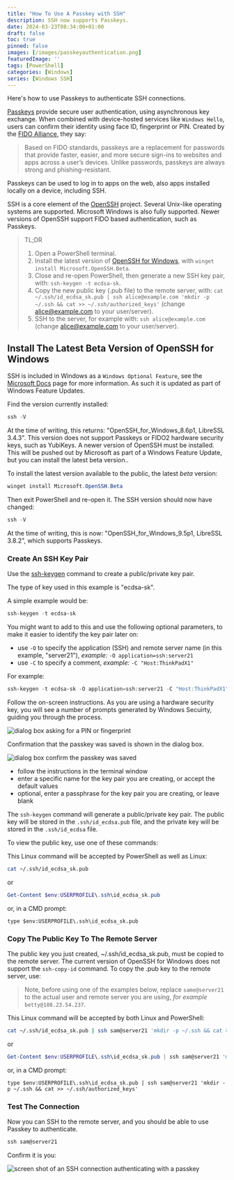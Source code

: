 ```yaml
---
title: "How To Use A Passkey with SSH"
description: SSH now supports Passkeys.
date: 2024-03-23T08:34:00+01:00
draft: false
toc: true
pinned: false
images: [/images/passkeyauthentication.png]
featuredImage: ''
tags: [PowerShell]
categories: [Windows]
series: [Windows SSH]
---
```


Here's how to use Passkeys to authenticate SSH connections.

<!--more-->

[Passkeys](https://fidoalliance.org/passkeys/) provide secure user authentication, using asynchronous key exchange.  When combined with device-hosted services like `Windows Hello`, users can confirm their identity using face ID, fingerprint or PIN. Created by the [FIDO Alliance](https://fidoalliance.org/), they say:

> Based on FIDO standards, passkeys are a replacement for passwords that provide faster, easier, and more secure sign-ins to websites and apps across a user’s devices. Unlike passwords, passkeys are always strong and phishing-resistant.​

Passkeys can be used to log in to apps on the web, also apps installed locally on a device, including SSH.

SSH is a core element of the [OpenSSH](https://www.openssh.com/) project.  Several Unix-like operating systems are supported. Microsoft Windows is also fully supported. Newer versions of OpenSSH support FIDO based authentication, such as Passkeys.

> TL;DR
> 1. Open a PowerShell terminal.
> 1. Install the latest version of [OpenSSH for Windows](https://github.com/PowerShell/Win32-OpenSSH/wiki/Install-Win32-OpenSSH-Using-MSI), with `winget install Microsoft.OpenSSH.Beta`.
> 1. Close and re-open PowerShell, then generate a new SSH key pair, with: `ssh-keygen -t ecdsa-sk`.
> 1. Copy the new public key (.pub file) to the remote server, with: `cat ~/.ssh/id_ecdsa_sk.pub | ssh alice@example.com 'mkdir -p ~/.ssh && cat >> ~/.ssh/authorized_keys'`  (change alice@example.com to your user/server).
> 1. SSH to the server, for example with: `ssh alice@example.com` (change alice@example.com to your user/server).

## Install The Latest Beta Version of OpenSSH for Windows

SSH is included in Windows as a `Windows Optional Feature`, see the [Microsoft Docs](https://docs.microsoft.com/en-us/windows-server/administration/openssh/openssh_install_firstuse) page for more information.  As such it is updated as part of Windows Feature Updates. 

Find the version currently installed:

```PowerShell
ssh -V
```

At the time of writing, this returns: "OpenSSH_for_Windows_8.6p1, LibreSSL 3.4.3".  This version does not support Passkeys or FIDO2 hardware security keys, such as YubiKeys. A newer version of OpenSSH must be installed.  This will be pushed out by Microsoft as part of a Windows Feature Update, but you can install the latest beta version..

To install the latest version available to the public, the latest *beta* version:

```PowerShell
winget install Microsoft.OpenSSH.Beta
```

Then exit PowerShell and re-open it. The SSH version should now have changed:

```PowerShell
ssh -V
```

At the time of writing, this is now: "OpenSSH_for_Windows_9.5p1, LibreSSL 3.8.2", which supports Passkeys.

### Create An SSH Key Pair

Use the [ssh-keygen](https://man.openbsd.org/ssh-keygen.1) command to create a public/private key pair. 

The type of key used in this example is "ecdsa-sk". 

A simple example would be:

```PowerShell
ssh-keygen -t ecdsa-sk
```

You might want to add to this and use the following optional parameters, to make it easier to identify the key pair later on:

- use `-O` to specify the application (SSH) and remote server name (in this example, "server21"), *example:* `-O application=ssh:server21`
- use `-C` to specify a comment, *example:* `-C "Host:ThinkPadX1"`

For example:

```PowerShell
ssh-keygen -t ecdsa-sk -O application=ssh:server21 -C "Host:ThinkPadX1"
```

Follow the on-screen instructions. As you are using a hardware security key, you will see a number of prompts generated by Windows Secuirty, guiding you through the process.

![dialog box asking for a PIN or fingerprint](passkeycreation.png "Making sure it's you")

Confirmation that the passkey was saved is shown in the dialog box.

![dialog box confirm the passkey was saved](passkeysaved.png "confirmation message")

- follow the instructions in the terminal window
- enter a specific name for the key pair you are creating, or accept the default values
- optional, enter a passphrase for the key pair you are creating, or leave blank

The `ssh-keygen` command will generate a public/private key pair.  The public key will be stored in the `.ssh/id_ecdsa.pub` file, and the private key will be stored in the `.ssh/id_ecdsa` file.

To view the public key, use one of these commands:

This Linux command will be accepted by PowerShell as well as Linux:

```Bash
cat ~/.ssh/id_ecdsa_sk.pub
```

or

```PowerShell
Get-Content $env:USERPROFILE\.ssh\id_ecdsa_sk.pub
```

or, in a CMD prompt:

```Batchfile
type $env:USERPROFILE\.ssh\id_ecdsa_sk.pub
```

### Copy The Public Key To The Remote Server

The public key you just created, ~/.ssh/id_ecdsa_sk.pub, must be copied to the remote server. The current version of OpenSSH for Windows does not support the `ssh-copy-id` command. To copy the .pub key to the remote server, use:

> Note, before using one of the examples below, replace `same@server21` to the actual user and remote server you are using, *for example* `betty@108.23.54.237`.

This Linux command will be accepted by both Linux and PowerShell:

```Bash
cat ~/.ssh/id_ecdsa_sk.pub | ssh sam@server21 'mkdir -p ~/.ssh && cat >> ~/.ssh/authorized_keys'
```

or

```PowerShell
Get-Content $env:USERPROFILE\.ssh\id_ecdsa_sk.pub | ssh sam@server21 'mkdir -p ~/.ssh && cat >> ~/.ssh/authorized_keys'
```

or, in a CMD prompt:

```Batchfile
type $env:USERPROFILE\.ssh\id_ecdsa_sk.pub | ssh sam@server21 'mkdir -p ~/.ssh && cat >> ~/.ssh/authorized_keys'
```

### Test The Connection

Now you can SSH to the remote server, and you should be able to use Passkey to authenticate.

```PowerShell
ssh sam@server21
```

Confirm it is you:

![screen shot of an SSH connection authenticating with a passkey](passkeyauthentication.png "Making sure it's you")